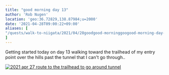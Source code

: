```yaml
---
title: "good morning day 13"
author: 'Rob Nugen'
location: 'geo:36.72829,138.87984;u=2000'
date: '2021-04-28T09:00:22+09:00'
aliases: [
"/quests/walk-to-niigata/2021/04/28goodgood-morninggoogood-morning-day-13-its-like-double-duplicating-all-this-stuff-why-would-it-be-doing-that-but-now-its-ok/"
]
---
```


Getting started today on day 13 walking toward the trailhead of my entry point over the hills past the tunnel that I can't go through..

[![2021 apr 27 route to the trailhead to go around tunnel](//b.robnugen.com/quests/walk-to-niigata/2021/en_route/day-13/thumbs/2021_apr_27_route_to_the_trailhead_to_go_around_tunnel.png)](//b.robnugen.com/quests/walk-to-niigata/2021/en_route/day-13/2021_apr_27_route_to_the_trailhead_to_go_around_tunnel.png)          
